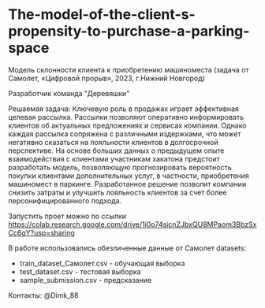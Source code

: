 # The-model-of-the-client-s-propensity-to-purchase-a-parking-space
Модель склонности клиента к приобретению машиноместа (задача от Самолет, «Цифровой прорыв», 2023, г.Нижний Новгород)

Разработчик команда "Деревяшки"

Решаемая задача:
Ключевую роль в продажах играет эффективная целевая рассылка. Рассылки позволяют оперативно информировать клиентов об актуальных предложениях и сервисах компании. Однако каждая рассылка сопряжена с различными издержками, что может негативно сказаться на лояльности клиентов в долгосрочной перспективе. На основе больших данных о предыдущем опыте взаимодействия с клиентами участникам хакатона предстоит разработать модель, позволяющую прогнозировать вероятность покупки клиентами дополнительных услуг, в частности, приобретения машиномест в паркинге. Разработанное решение позволит компании снизить затраты и улучшить лояльность клиентов за счет более персонифицированного подхода.

Запустить проет можно по ссылки https://colab.research.google.com/drive/1i0o74sicnZJbxQU8MPaom3BbzSxCc6qY?usp=sharing

В работе использовались обезличенные данные от Самолет datasets: 
- train_dataset_Самолет.csv - обучающая выборка 
- test_dataset.csv - тестовая выборка
- sample_submission.csv - предсказание

Контакты: @Dimk_88
